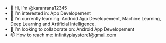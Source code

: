 - 👋 Hi, I’m @karanrana12345
- 👀 I’m interested in: App Developement
- 🌱 I’m currently learning: Android App Developement, Machine Learning, Deep Learning and Artificial Intelligence.
- 💞️ I’m looking to collaborate on: Android App Developement
- 📫 How to reach me: infinityplaystore1@gmail.com

<!---
karanrana12345/karanrana12345 is a ✨ special ✨ repository because its `README.md` (this file) appears on your GitHub profile.
You can click the Preview link to take a look at your changes.
--->
